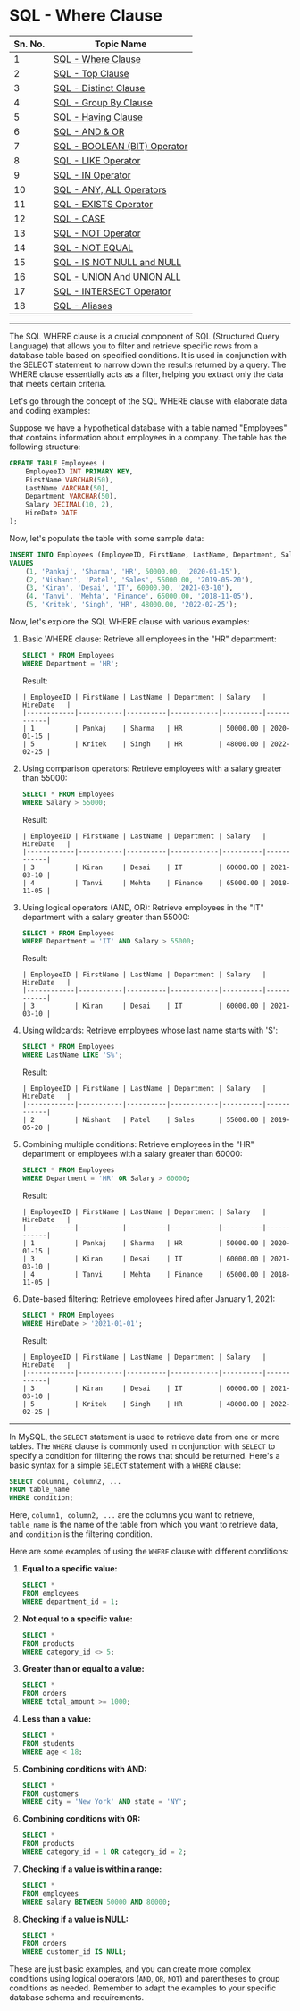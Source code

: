 # SQL - Where Clause
| Sn. No. | Topic Name                                                                                                       |
|---------|------------------------------------------------------------------------------------------------------------------|
| 1       | [SQL - Where Clause](WhereClause.md)                                                                           |
| 2       | [SQL - Top Clause](TopClause.md)                                                                               |
| 3       | [SQL - Distinct Clause](DistinctClause.md)                                                                     |
| 4       | [SQL - Group By Clause](GroupByClause.md)                                                                     |
| 5       | [SQL - Having Clause](HavingClause.md)                                                                         |
| 6       | [SQL - AND & OR](AND_OR.md)                                                                                   |
| 7       | [SQL - BOOLEAN (BIT) Operator](BOOLEAN_BIT_Operator.md)                                                         |
| 8       | [SQL - LIKE Operator](LIKEOperator.md)                                                                         |
| 9      | [SQL - IN Operator](INOperator.md)                                                                             |
| 10      | [SQL - ANY, ALL Operators](ANYALLOperators.md)                                                                 |
| 11      | [SQL - EXISTS Operator](EXISTSOperator.md)                                                                     |
| 12      | [SQL - CASE](CASE.md)                                                                                         |
| 13      | [SQL - NOT Operator](NOTOperator.md)                                                                           |
| 14      | [SQL - NOT EQUAL](NOTEQUAL.md)                                                                                |
| 15      | [SQL - IS NOT NULL and NULL](null_not_null.md)                                                                |
| 16      | [SQL - UNION And UNION ALL](UNION_UNIONALL.md)                                                                |
| 17      | [SQL - INTERSECT Operator](INTERSECT_EXCEPT_Operator.md)                                                         |
| 18      | [SQL - Aliases](Aliases.md)                                                                                  |

--------

The SQL WHERE clause is a crucial component of SQL (Structured Query Language) that allows you to filter and retrieve specific rows from a database table based on specified conditions. It is used in conjunction with the SELECT statement to narrow down the results returned by a query. The WHERE clause essentially acts as a filter, helping you extract only the data that meets certain criteria.

Let's go through the concept of the SQL WHERE clause with elaborate data and coding examples:

Suppose we have a hypothetical database with a table named "Employees" that contains information about employees in a company. The table has the following structure:

```sql
CREATE TABLE Employees (
    EmployeeID INT PRIMARY KEY,
    FirstName VARCHAR(50),
    LastName VARCHAR(50),
    Department VARCHAR(50),
    Salary DECIMAL(10, 2),
    HireDate DATE
);
```

Now, let's populate the table with some sample data:

```sql
INSERT INTO Employees (EmployeeID, FirstName, LastName, Department, Salary, HireDate)
VALUES
    (1, 'Pankaj', 'Sharma', 'HR', 50000.00, '2020-01-15'),
    (2, 'Nishant', 'Patel', 'Sales', 55000.00, '2019-05-20'),
    (3, 'Kiran', 'Desai', 'IT', 60000.00, '2021-03-10'),
    (4, 'Tanvi', 'Mehta', 'Finance', 65000.00, '2018-11-05'),
    (5, 'Kritek', 'Singh', 'HR', 48000.00, '2022-02-25');
```

Now, let's explore the SQL WHERE clause with various examples:

1. Basic WHERE clause:
   Retrieve all employees in the "HR" department:

   ```sql
   SELECT * FROM Employees
   WHERE Department = 'HR';
   ```

   Result:
   ```
   | EmployeeID | FirstName | LastName | Department | Salary   | HireDate   |
   |------------|-----------|----------|------------|----------|------------|
   | 1          | Pankaj    | Sharma   | HR         | 50000.00 | 2020-01-15 |
   | 5          | Kritek    | Singh    | HR         | 48000.00 | 2022-02-25 |
   ```

2. Using comparison operators:
   Retrieve employees with a salary greater than 55000:

   ```sql
   SELECT * FROM Employees
   WHERE Salary > 55000;
   ```

   Result:
   ```
   | EmployeeID | FirstName | LastName | Department | Salary   | HireDate   |
   |------------|-----------|----------|------------|----------|------------|
   | 3          | Kiran     | Desai    | IT         | 60000.00 | 2021-03-10 |
   | 4          | Tanvi     | Mehta    | Finance    | 65000.00 | 2018-11-05 |
   ```

3. Using logical operators (AND, OR):
   Retrieve employees in the "IT" department with a salary greater than 55000:

   ```sql
   SELECT * FROM Employees
   WHERE Department = 'IT' AND Salary > 55000;
   ```

   Result:
   ```
   | EmployeeID | FirstName | LastName | Department | Salary   | HireDate   |
   |------------|-----------|----------|------------|----------|------------|
   | 3          | Kiran     | Desai    | IT         | 60000.00 | 2021-03-10 |
   ```

4. Using wildcards:
   Retrieve employees whose last name starts with 'S':

   ```sql
   SELECT * FROM Employees
   WHERE LastName LIKE 'S%';
   ```

   Result:
   ```
   | EmployeeID | FirstName | LastName | Department | Salary   | HireDate   |
   |------------|-----------|----------|------------|----------|------------|
   | 2          | Nishant   | Patel    | Sales      | 55000.00 | 2019-05-20 |
   ```

5. Combining multiple conditions:
   Retrieve employees in the "HR" department or employees with a salary greater than 60000:

   ```sql
   SELECT * FROM Employees
   WHERE Department = 'HR' OR Salary > 60000;
   ```

   Result:
   ```
   | EmployeeID | FirstName | LastName | Department | Salary   | HireDate   |
   |------------|-----------|----------|------------|----------|------------|
   | 1          | Pankaj    | Sharma   | HR         | 50000.00 | 2020-01-15 |
   | 3          | Kiran     | Desai    | IT         | 60000.00 | 2021-03-10 |
   | 4          | Tanvi     | Mehta    | Finance    | 65000.00 | 2018-11-05 |
   ```

6. Date-based filtering:
   Retrieve employees hired after January 1, 2021:

   ```sql
   SELECT * FROM Employees
   WHERE HireDate > '2021-01-01';
   ```

   Result:
   ```
   | EmployeeID | FirstName | LastName | Department | Salary   | HireDate   |
   |------------|-----------|----------|------------|----------|------------|
   | 3          | Kiran     | Desai    | IT         | 60000.00 | 2021-03-10 |
   | 5          | Kritek    | Singh    | HR         | 48000.00 | 2022-02-25 |
   ```
-----
In MySQL, the `SELECT` statement is used to retrieve data from one or more tables. The `WHERE` clause is commonly used in conjunction with `SELECT` to specify a condition for filtering the rows that should be returned. Here's a basic syntax for a simple `SELECT` statement with a `WHERE` clause:

```sql
SELECT column1, column2, ...
FROM table_name
WHERE condition;
```

Here, `column1, column2, ...` are the columns you want to retrieve, `table_name` is the name of the table from which you want to retrieve data, and `condition` is the filtering condition.

Here are some examples of using the `WHERE` clause with different conditions:

1. **Equal to a specific value:**
   ```sql
   SELECT * 
   FROM employees 
   WHERE department_id = 1;
   ```

2. **Not equal to a specific value:**
   ```sql
   SELECT * 
   FROM products 
   WHERE category_id <> 5;
   ```

3. **Greater than or equal to a value:**
   ```sql
   SELECT * 
   FROM orders 
   WHERE total_amount >= 1000;
   ```

4. **Less than a value:**
   ```sql
   SELECT * 
   FROM students 
   WHERE age < 18;
   ```

5. **Combining conditions with AND:**
   ```sql
   SELECT * 
   FROM customers 
   WHERE city = 'New York' AND state = 'NY';
   ```

6. **Combining conditions with OR:**
   ```sql
   SELECT * 
   FROM products 
   WHERE category_id = 1 OR category_id = 2;
   ```

7. **Checking if a value is within a range:**
   ```sql
   SELECT * 
   FROM employees 
   WHERE salary BETWEEN 50000 AND 80000;
   ```

8. **Checking if a value is NULL:**
   ```sql
   SELECT * 
   FROM orders 
   WHERE customer_id IS NULL;
   ```

These are just basic examples, and you can create more complex conditions using logical operators (`AND`, `OR`, `NOT`) and parentheses to group conditions as needed. Remember to adapt the examples to your specific database schema and requirements.
